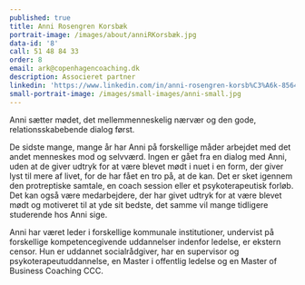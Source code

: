 ```yaml
---
published: true
title: Anni Rosengren Korsbæk
portrait-image: /images/about/anniRKorsbæk.jpg
data-id: '8'
call: 51 48 84 33
order: 8
email: ark@copenhagencoaching.dk
description: Associeret partner
linkedin: 'https://www.linkedin.com/in/anni-rosengren-korsb%C3%A6k-85647890/'
small-portrait-image: /images/small-images/anni-small.jpg
---
```

Anni sætter mødet, det mellemmenneskelig nærvær og den gode, relationsskabebende dialog først.

De sidste mange, mange år har Anni på forskellige måder arbejdet med det andet menneskes mod og selvværd. Ingen er gået fra en dialog med Anni, uden at de giver udtryk for at være blevet mødt i nuet i en form, der giver lyst til mere af livet, for de har fået en tro på, at de kan. Det er sket igennem den protreptiske samtale, en coach session eller et psykoterapeutisk forløb.
Det kan også være medarbejdere, der har givet udtryk for at være blevet mødt og motiveret til at yde sit bedste, det samme vil mange tidligere studerende hos Anni sige.

Anni har været leder i forskellige kommunale institutioner, undervist på forskellige kompetencegivende uddannelser indenfor ledelse, er ekstern censor. Hun er uddannet socialrådgiver, har en supervisor og psykoterapeutuddannelse, en Master i offentlig ledelse og en Master of Business Coaching CCC.
